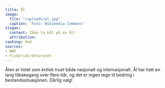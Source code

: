 ```yaml
---
title: Ål
image:
  file: "/uploads/al.jpg"
  caption: 'Foto: Wikimedia Commons'
slogan:
  content: Ikke ta kål på en ål!
  attribution: 
ranking: Red
sources:
- WWF
- Fiskeridirektoratet
---
```


Ålen er listet som _kritisk truet_ både nasjonalt og internasjonalt. Ål har hatt en lang tilbakegang over flere tiår, og det er ingen tegn til bedring i bestandssituasjonen. Dårlig valg!
